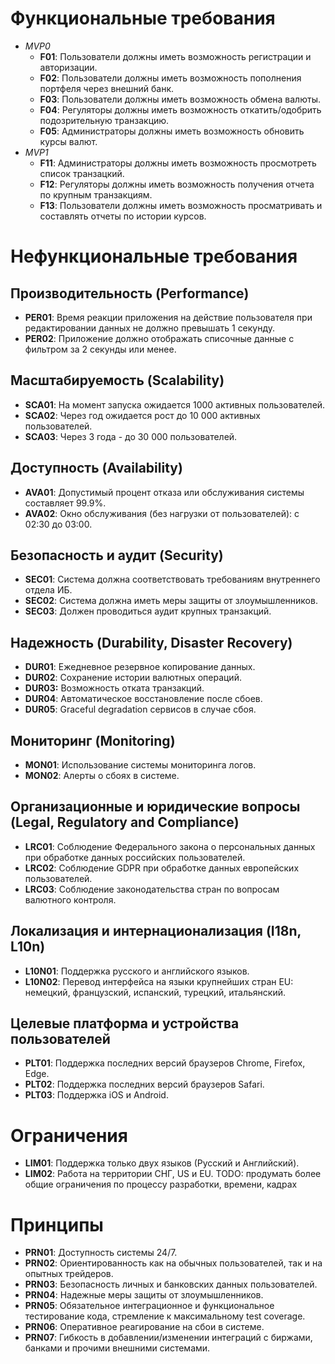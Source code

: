 # Функциональные требования

- *MVP0*
  - **F01**: Пользователи должны иметь возможность регистрации и авторизации.
  - **F02**: Пользователи должны иметь возможность пополнения портфеля через внешний банк.
  - **F03**: Пользователи должны иметь возможность обмена валюты.
  - **F04**: Регуляторы должны иметь возможность откатить/одобрить подозрительную транзакцию.
  - **F05**: Администраторы должны иметь возможность обновить курсы валют.
- *MVP1*
  - **F11**: Администраторы должны иметь возможность просмотреть список транзацкий.
  - **F12**: Регуляторы должны иметь возможность получения отчета по крупным транзакциям.
  - **F13**: Пользователи должны иметь возможность просматривать и составлять отчеты по истории курсов.

# Нефункциональные требования

## Производительность (Performance)

- **PER01**: Время реакции приложения на действие пользователя при редактировании данных не должно превышать 1 секунду.
- **PER02**: Приложение должно отображать списочные данные с фильтром за 2 секунды или менее.

## Масштабируемость (Scalability)

- **SCA01**: На момент запуска ожидается 1000 активных пользователей.
- **SCA02**: Через год ожидается рост до 10 000 активных пользователей.
- **SCA03**: Через 3 года - до 30 000 пользователей.

## Доступность (Availability)

- **AVA01**: Допустимый процент отказа или обслуживания системы составляет 99.9%.
- **AVA02**: Окно обслуживания (без нагрузки от пользователей): с 02:30 до 03:00.

## Безопасность и аудит (Security)

- **SEC01**: Система должна соответствовать требованиям внутреннего отдела ИБ.
- **SEC02**: Система должна иметь меры защиты от злоумышленников.
- **SEC03**: Должен проводиться аудит крупных транзакций.

## Надежность (Durability, Disaster Recovery)

- **DUR01**: Ежедневное резервное копирование данных.
- **DUR02**: Сохранение истории валютных операций.
- **DUR03:** Возможность отката транзакций.
- **DUR04**: Автоматическое восстановление после сбоев.
- **DUR05**: Graceful degradation сервисов в случае сбоя.

## Мониторинг (Monitoring)

- **MON01**: Использование системы мониторинга логов.
- **MON02**: Алерты о сбоях в системе.

## Организационные и юридические вопросы (Legal, Regulatory and Compliance)

- **LRC01**: Соблюдение Федерального закона о персональных данных при обработке данных российских пользователей.
- **LRC02**: Соблюдение GDPR при обработке данных европейских пользователей.
- **LRC03**: Соблюдение законодательства стран по вопросам валютного контроля.

## Локализация и интернационализация (I18n, L10n)

- **L10N01**: Поддержка русского и английского языков.
- **L10N02**: Перевод интерфейса на языки крупнейших стран EU: немецкий, французский, испанский, турецкий, итальянский.

## Целевые платформа и устройства пользователей

- **PLT01**: Поддержка последних версий браузеров Chrome, Firefox, Edge.
- **PLT02**: Поддержка последних версий браузеров Safari.
- **PLT03**: Поддержка iOS и Android.

# Ограничения

- **LIM01**: Поддержка только двух языков (Русский и Английский).
- **LIM02**: Работа на территории СНГ, US и EU.
TODO: продумать более общие ограничения по процессу разработки, времени, кадрах

# Принципы

- **PRN01**: Доступность системы 24/7.
- **PRN02**: Ориентированность как на обычных пользователей, так и на опытных трейдеров.
- **PRN03**: Безопасность личных и банковских данных пользователей.
- **PRN04**: Надежные меры защиты от злоумышленников.
- **PRN05**: Обязательное интеграционное и функциональное тестирование кода, стремление к максимальному test coverage.
- **PRN06**: Оперативное реагирование на сбои в системе.
- **PRN07**: Гибкость в добавлении/изменении интеграций с биржами, банками и прочими внешними системами.
